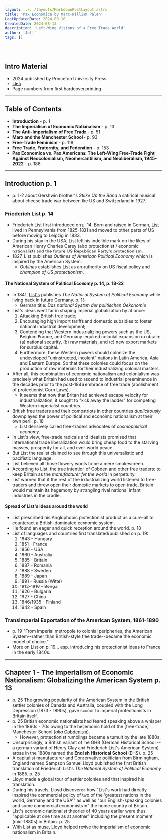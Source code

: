 ```yaml
---
layout: ../../layouts/MarkdownPostLayout.astro
title: 'Pax Economica by Marc-William Palen'
LastUpdatedDate: 2024-09-10
CreatedDate: 2024-08-13
description: 'Left-Wing Visions of a Free Trade World'
author: 'Jeff'
tags: []


---
```


## Intro Material
* 2024 published by Princeton University Press
* [Link](https://press.princeton.edu/books/hardcover/9780691199320/pax-economica)
* Page numbers from first hardcover printing


***

## Table of Contents
* **Introduction** - p. 1
* **The Imperialism of Economic Nationalism** - p. 13
* **The Anti-Imperialism of Free Trade** - p. 51
* **Marx and the Manchester School** - p. 93
* **Free-Trade Feminism** - p. 118
* **Free Trade, Fraternity, and Federation** - p. 153
* **Pax Economica vs. Pax Americana: The Left-Wing Free-Trade Fight Against Neocolonialism, Neomercantilism, and Neoliberalism, 1945-2022** - p. 188

***

## Introduction p. 1
* p. 1-2 about Gershwin brother's *Strike Up the Band* a satirical musical about cheese trade war between the US and Switzerland in 1927.

### Friederich List p. 14
* Friederich List first introduced on p. 14. Born and raised in German, [List](https://en.wikipedia.org/wiki/Friedrich_List) lived in Pennsylvania from 1825-1831 and moved to other parts of US before moving to Leipzig in 1833.
* During his stay in the USA, List left his indelible mark on the likes of American Henry Charles Carey (also protectionist / economic nationalist) and the future US Republican Party's protectionism.
* 1827, List publishes *Outlines of American Political Economy* which is inspired by the American System.
	* *Outlines* establishes List as an authority on US fiscal policy and *champion of US protectionism*. 

#### The National System of Political Economy p. 14, p. 18-22 
* In 1841, [List's](https://en.wikipedia.org/wiki/Friedrich_List#Journalism_and_The_National_System:_1837–1841) publishes *The National System of Political Economy* while living back in future Germany. p. 18 
	* German title: *Das national System der politischen Oekonomie*
* List's ideas went far in shaping imperial globalization by at once:
	1. Attacking British free trade;
	1. Encouraging high import tariffs and domestic subsidies to foster national industrial development;
	1. Contending that Western industrializing powers such as the US, Belgium France, and Germany required colonial expansion to obtain: (a) national security, (b) raw materials, and (c) new export markets for surplus capital.
	1. Furthermore, these Western powers should colonize the undeveloped "uninstructed, indolent" nations in Latin America, Asia and Eastern Europe. So that these colonies could focus on the production of raw materials for their industrializing colonial masters.
* After all, this combination of economic nationalism and colonialism was precisely what Britain had used to ascend to industrial preeminence in the decades prior to the post-1846 embrace of free trade (abolishment of protectionist Corn Laws).
	* It seems that now that Britan had achieved escape velocity for industrialization, it sought to "kick away the ladder" for competing Western imperialist countries.
* British free traders and their compatriots in other countries *duplicitously* downplayed the power of political and econoimc nationalism at their own peril. p. 18
	* List derisively called free-traders advocates of *cosmopolitical economy*.
* In List's view, free-trade radicals and idealists promised that international trade liberalization would bring cheap food to the starving masses, prosperity for all, and even world peace.
* But List the realist claimed to see through this universalistic and pacifistic language.
* List believed all those flowery words to be a mere smokescreen.
* According to List, the true intention of Cobden and other free traders: to keep Britain as the *manufacturer for the world* in perpetuity.
* List warned that if the rest of the industrializing world listened to free-traders and threw open their domestic markets to open trade, Britain would maintain its hegemony by strangling rival nations' infant industries in the cradle.

#### Spread of List's ideas around the world
* List prescribed his Anglophobic protectionist product as a cure-all to counteract a British-dominated economic system. 
* He found an eager and quick reception around the world. p. 18
* List of languages and countries first translated/published on p. 19:
	1. 1843 - Hungary
	1. 1851 - France
	1. 1856 - USA
	1. 1860 - Australia
	1. 1885 - Britain
	1. 1887 - Romania
	1. 1888 - Sweden
	1. 1889 - Japan
	1. 1891 - Russia (Witte)
	1. 1912-1916 - Bengal
	1. 1926 - Bulgaria
	1. 1927 - China
	1. 1846/1935 - Finland
	1. 1942 - Spain

### Transimperial Exportation of the American System, 1861-1890
* p. 19 "From imperial metropole to colonial peripheries, the American System--rather than British-style free trade--became the economic model of choice."
* More on List on p. 19... esp. introducing his protectionist ideas to France in the early 1840s.

***

## Chapter 1 - The Imperialism of Economic Nationalism: Globalizing the American System p. 13
* p. 25 The growing popularity of the American System in the British settler colonies of Canada and Australia, coupled with the Long Depression (1873 - 1890s), gave succor to imperial protectionists in Britain itself.
* p. 25 British economic nationalists had feared speaking above a whisper in the 1860s - 70s owing to the hegemonic hold of the [free-trade] Manchester School (*aka* [Cobdenism](https://en.wikipedia.org/wiki/Richard_Cobden)). 
	* However, protectionist rumblings became a tumult by the late 1880s.
* Unsurprisingly, a British variant of the GHB (German Historical School -- a german variant of Henry Clay and Friederich List's American System) arose in the 1880s named the **English Historical School** (EHS). p. 25
* A capitalist manufacturer and Conservative politician from Birmingham, England named Sampson Samuel Lloyd published the first British translation of Friederich List's *The National System of Political Economy* in 1885. p. 25
* Lloyd made a global tour of settler colonies and that inspired his translation.
* During his travels, Lloyd discovered how "List's work had direclty inspired the commercial policy of two of the 'greatest nations in the world, Germany and the USA'" as well as "our English-speaking colonies and some commercial economists in" the home country of Britain.
* LIst's economic nationalist theories of 40 years earlier were thus "applicable at one time as at another" including the present moment (mid-1880s) in Britain. p. 25
* With List as muse, Lloyd helped revive the imperialism of economic nationalism in Britain.




